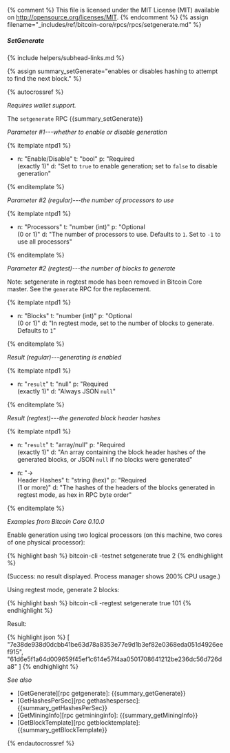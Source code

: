 {% comment %}
This file is licensed under the MIT License (MIT) available on
http://opensource.org/licenses/MIT.
{% endcomment %}
{% assign filename="_includes/ref/bitcoin-core/rpcs/rpcs/setgenerate.md" %}

##### SetGenerate
{% include helpers/subhead-links.md %}

{% assign summary_setGenerate="enables or disables hashing to attempt to find the next block." %}

{% autocrossref %}

*Requires wallet support.*

The `setgenerate` RPC {{summary_setGenerate}}

*Parameter #1---whether to enable or disable generation*

{% itemplate ntpd1 %}
- n: "Enable/Disable"
  t: "bool"
  p: "Required<br>(exactly 1)"
  d: "Set to `true` to enable generation; set to `false` to disable generation"

{% enditemplate %}

*Parameter #2 (regular)---the number of processors to use*

{% itemplate ntpd1 %}
- n: "Processors"
  t: "number (int)"
  p: "Optional<br>(0 or 1)"
  d: "The number of processors to use.  Defaults to `1`.  Set to `-1` to use all processors"

{% enditemplate %}

*Parameter #2 (regtest)---the number of blocks to generate*

Note: setgenerate in regtest mode has been removed in Bitcoin Core
master. See the `generate` RPC for the replacement.

{% itemplate ntpd1 %}
- n: "Blocks"
  t: "number (int)"
  p: "Optional<br>(0 or 1)"
  d: "In regtest mode, set to the number of blocks to generate.  Defaults to `1`"

{% enditemplate %}

*Result (regular)---generating is enabled*

{% itemplate ntpd1 %}
- n: "`result`"
  t: "null"
  p: "Required<br>(exactly 1)"
  d: "Always JSON `null`"

{% enditemplate %}

*Result (regtest)---the generated block header hashes*

{% itemplate ntpd1 %}
- n: "`result`"
  t: "array/null"
  p: "Required<br>(exactly 1)"
  d: "An array containing the block header hashes of the generated blocks, or JSON `null` if no blocks were generated"

- n: "→<br>Header Hashes"
  t: "string (hex)"
  p: "Required<br>(1 or more)"
  d: "The hashes of the headers of the blocks generated in regtest mode, as hex in RPC byte order"

{% enditemplate %}

*Examples from Bitcoin Core 0.10.0*

Enable generation using two logical processors (on this machine, two
cores of one physical processor):

{% highlight bash %}
bitcoin-cli -testnet setgenerate true 2
{% endhighlight %}

(Success: no result displayed.  Process manager shows 200% CPU usage.)

Using regtest mode, generate 2 blocks:

{% highlight bash %}
bitcoin-cli -regtest setgenerate true 101
{% endhighlight %}

Result:

{% highlight json %}
[
    "7e38de938d0dcbb41be63d78a8353e77e9d1b3ef82e0368eda051d4926eef915",
    "61d6e5f1a64d009659f45ef1c614e57f4aa0501708641212be236dc56d726da8"
]
{% endhighlight %}

*See also*

* [GetGenerate][rpc getgenerate]: {{summary_getGenerate}}
* [GetHashesPerSec][rpc gethashespersec]: {{summary_getHashesPerSec}}
* [GetMiningInfo][rpc getmininginfo]: {{summary_getMiningInfo}}
* [GetBlockTemplate][rpc getblocktemplate]: {{summary_getBlockTemplate}}

{% endautocrossref %}
